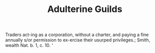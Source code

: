 ---
title: Adulterine Guilds
letter: A
permalink: "/definitions/bld-adulterine-guilds.html"
body: Traders act-ing as a corporation, without a charter, and paying a fine annually
  s/or permission to ex-ercise their usurped privileges.; Smith, wealth Nat. b. 1,
  c. 10. ‘
published_at: '2018-07-07'
source: Black's Law Dictionary 2nd Ed (1910)
layout: post
---